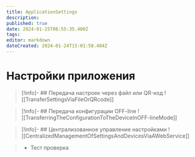 ```yaml
---
title: ApplicationSettings
description: 
published: true
date: 2024-01-25T06:55:35.400Z
tags: 
editor: markdown
dateCreated: 2024-01-24T15:01:58.484Z
---
```


# Настройки приложения

>[!info]- ## Передача настроек через файл или QR-код
>![[TransferSettingsViaFileOrQRcode]]

>[!info]- ## Передача конфигурации OFF-line
>![[TransferringTheConfigurationToTheDeviceInOFF-lineMode]]

>[!info]- ## Централизованное управление настройками
>![[CentralizedManagementOfSettingsAndDevicesViaAWebService]]

>- Тест
> проверка